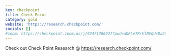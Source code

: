 ```yaml
---
key: checkpoint
title: Check Point
category: gold
website: 'https://research.checkpoint.com/'
socials: []
#zoom: https://checkpoint.zoom.us/j/92471386927?pwd=aDRLeTRrVlNVQUxDa2tCWkVoamI5UT09
---
```


Check out Check Point Research @ https://research.checkpoint.com/
